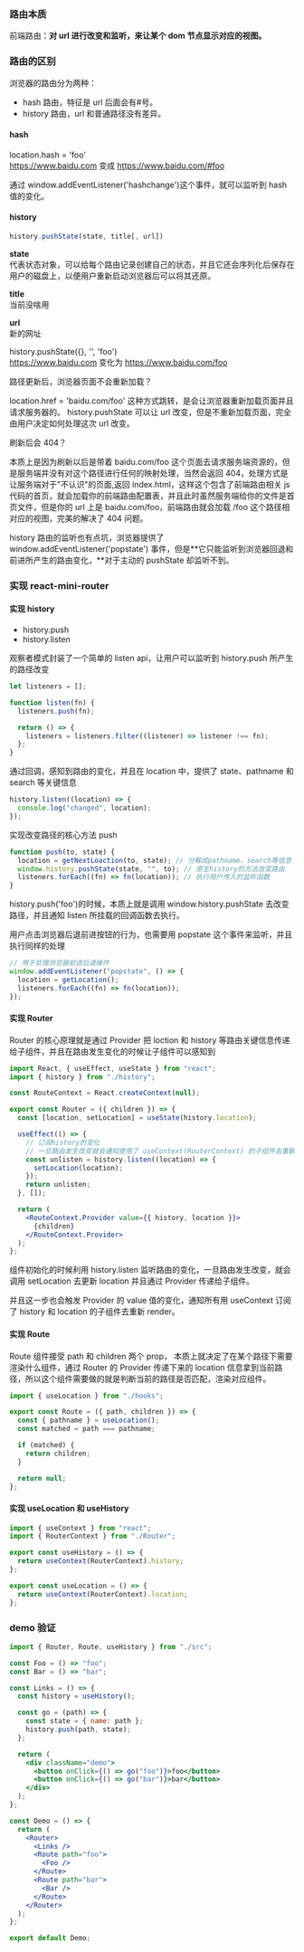 ### 路由本质

前端路由：**对 url 进行改变和监听，来让某个 dom 节点显示对应的视图。**

### 路由的区别

浏览器的路由分为两种：

- hash 路由，特征是 url 后面会有#号。
- history 路由，url 和普通路径没有差异。

#### hash

location.hash = 'foo'  
https://www.baidu.com 变成 https://www.baidu.com/#foo

通过 window.addEventListener('hashchange')这个事件，就可以监听到 hash 值的变化。

#### history

```js
history.pushState(state, title[, url])
```

**state**  
代表状态对象，可以给每个路由记录创建自己的状态，并且它还会序列化后保存在用户的磁盘上，以便用户重新启动浏览器后可以将其还原。

**title**  
当前没啥用

**url**  
新的网址

history.pushState({}, '', 'foo')  
https://www.baidu.com 变化为 https://www.baidu.com/foo

路径更新后，浏览器页面不会重新加载？

location.href = 'baidu.com/foo' 这种方式跳转，是会让浏览器重新加载页面并且请求服务器的。
history.pushState 可以让 url 改变，但是不重新加载页面，完全由用户决定如何处理这次 url 改变。

刷新后会 404？

本质上是因为刷新以后是带着 baidu.com/foo 这个页面去请求服务端资源的，但是服务端并没有对这个路径进行任何的映射处理，当然会返回 404，处理方式是让服务端对于"不认识"的页面,返回 index.html，这样这个包含了前端路由相关 js 代码的首页，就会加载你的前端路由配置表，并且此时虽然服务端给你的文件是首页文件，但是你的 url 上是 baidu.com/foo，前端路由就会加载 /foo 这个路径相对应的视图，完美的解决了 404 问题。

history 路由的监听也有点坑，浏览器提供了 window.addEventListener('popstate') 事件，但是**它只能监听到浏览器回退和前进所产生的路由变化，**对于主动的 pushState 却监听不到。

### 实现 react-mini-router

#### 实现 history

- history.push
- history.listen

观察者模式封装了一个简单的 listen api，让用户可以监听到 history.push 所产生的路径改变

```js
let listeners = [];

function listen(fn) {
  listeners.push(fn);

  return () => {
    listeners = listeners.filter((listener) => listener !== fn);
  };
}
```

通过回调，感知到路由的变化，并且在 location 中，提供了 state、pathname 和 search 等关键信息

```js
history.listen((location) => {
  console.log("changed", location);
});
```

实现改变路径的核心方法 push

```js
function push(to, state) {
  location = getNextLoaction(to, state); // 分解成pathname、search等信息
  window.history.pushState(state, "", to); // 原生history的方法改变路由
  listeners.forEach((fn) => fn(location)); // 执行用户传入的监听函数
}
```

history.push('foo')的时候，本质上就是调用 window.history.pushState 去改变路径，并且通知 listen 所挂载的回调函数去执行。

用户点击浏览器后退前进按钮的行为，也需要用 popstate 这个事件来监听，并且执行同样的处理

```js
// 用于处理浏览器前进后退操作
window.addEventListener("popstate", () => {
  location = getLocation();
  listeners.forEach((fn) => fn(location));
});
```

#### 实现 Router

Router 的核心原理就是通过 Provider 把 loction 和 history 等路由关键信息传递给子组件，并且在路由发生变化的时候让子组件可以感知到

```jsx
import React, { useEffect, useState } from "react";
import { history } from "./history";

const RouteContext = React.createContext(null);

export const Router = ({ children }) => {
  const [location, setLocation] = useState(history.location);

  useEffect(() => {
    // 订阅history的变化
    // 一旦路由发生改变就会通知使用了 useContext(RouterContext) 的子组件去重新渲染
    const unlisten = history.listen((location) => {
      setLocation(location);
    });
    return unlisten;
  }, []);

  return (
    <RouteContext.Provider value={{ history, location }}>
      {children}
    </RouteContext.Provider>
  );
};
```

组件初始化的时候利用 history.listen 监听路由的变化，一旦路由发生改变，就会调用 setLocation 去更新 location 并且通过 Provider 传递给子组件。

并且这一步也会触发 Provider 的 value 值的变化，通知所有用 useContext 订阅了 history 和 location 的子组件去重新 render。

#### 实现 Route

Route 组件接受 path 和 children 两个 prop， 本质上就决定了在某个路径下需要渲染什么组件，通过 Router 的 Provider 传递下来的 location 信息拿到当前路径，所以这个组件需要做的就是判断当前的路径是否匹配，渲染对应组件。

```jsx
import { useLocation } from "./hooks";

export const Route = ({ path, children }) => {
  const { pathname } = useLocation();
  const matched = path === pathname;

  if (matched) {
    return children;
  }

  return null;
};
```

#### 实现 useLocation 和 useHistory

```jsx
import { useContext } from "react";
import { RouterContext } from "./Router";

export const useHistory = () => {
  return useContext(RouterContext).history;
};

export const useLocation = () => {
  return useContext(RouterContext).location;
};
```

### demo 验证

```jsx
import { Router, Route, useHistory } from "./src";

const Foo = () => "foo";
const Bar = () => "bar";

const Links = () => {
  const history = useHistory();

  const go = (path) => {
    const state = { name: path };
    history.push(path, state);
  };

  return (
    <div className="demo">
      <button onClick={() => go("foo")}>foo</button>
      <button onClick={() => go("bar")}>bar</button>
    </div>
  );
};

const Demo = () => {
  return (
    <Router>
      <Links />
      <Route path="foo">
        <Foo />
      </Route>
      <Route path="bar">
        <Bar />
      </Route>
    </Router>
  );
};

export default Demo;
```

